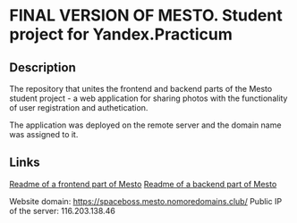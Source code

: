 # FINAL VERSION OF MESTO. Student project for Yandex.Practicum

## Description
The repository that unites the frontend and backend parts of the Mesto student project - a web application for sharing photos with the functionality of user registration and authetication. 

The application was deployed on the remote server and the domain name was assigned to it.

## Links
[Readme of a frontend part of Mesto](https://github.com/space-boss/mesto-react/edit/main/README.md)
[Readme of a backend part of Mesto](https://github.com/space-boss/express-mesto/edit/main/README.md)

Website domain: https://spaceboss.mesto.nomoredomains.club/
Public IP of the server: 116.203.138.46
